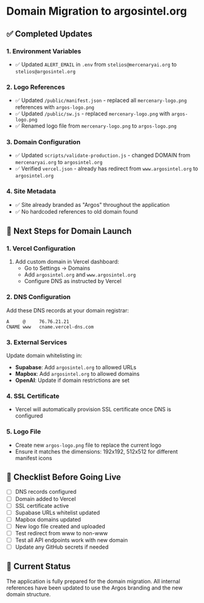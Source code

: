 # Domain Migration to argosintel.org

## ✅ Completed Updates

### 1. **Environment Variables**
- ✅ Updated `ALERT_EMAIL` in `.env` from `stelios@mercenaryai.org` to `stelios@argosintel.org`

### 2. **Logo References**
- ✅ Updated `/public/manifest.json` - replaced all `mercenary-logo.png` references with `argos-logo.png`
- ✅ Updated `/public/sw.js` - replaced `mercenary-logo.png` with `argos-logo.png`
- ✅ Renamed logo file from `mercenary-logo.png` to `argos-logo.png`

### 3. **Domain Configuration**
- ✅ Updated `scripts/validate-production.js` - changed DOMAIN from `mercenaryai.org` to `argosintel.org`
- ✅ Verified `vercel.json` - already has redirect from `www.argosintel.org` to `argosintel.org`

### 4. **Site Metadata**
- ✅ Site already branded as "Argos" throughout the application
- ✅ No hardcoded references to old domain found

## 🔧 Next Steps for Domain Launch

### 1. **Vercel Configuration**
1. Add custom domain in Vercel dashboard:
   - Go to Settings → Domains
   - Add `argosintel.org` and `www.argosintel.org`
   - Configure DNS as instructed by Vercel

### 2. **DNS Configuration**
Add these DNS records at your domain registrar:
```
A     @     76.76.21.21
CNAME www   cname.vercel-dns.com
```

### 3. **External Services**
Update domain whitelisting in:
- **Supabase**: Add `argosintel.org` to allowed URLs
- **Mapbox**: Add `argosintel.org` to allowed domains
- **OpenAI**: Update if domain restrictions are set

### 4. **SSL Certificate**
- Vercel will automatically provision SSL certificate once DNS is configured

### 5. **Logo File**
- Create new `argos-logo.png` file to replace the current logo
- Ensure it matches the dimensions: 192x192, 512x512 for different manifest icons

## 📝 Checklist Before Going Live

- [ ] DNS records configured
- [ ] Domain added to Vercel
- [ ] SSL certificate active
- [ ] Supabase URLs whitelist updated
- [ ] Mapbox domains updated
- [ ] New logo file created and uploaded
- [ ] Test redirect from www to non-www
- [ ] Test all API endpoints work with new domain
- [ ] Update any GitHub secrets if needed

## 🚀 Current Status

The application is fully prepared for the domain migration. All internal references have been updated to use the Argos branding and the new domain structure.